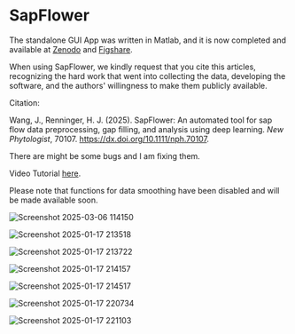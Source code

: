 # SapFlower

The standalone GUI App was written in Matlab, and it is now completed and available at [Zenodo](https://zenodo.org/doi/10.5281/zenodo.13665919) and [Figshare](https://doi.org/10.6084/m9.figshare.27015787). 

When using SapFlower, we kindly request that you cite this articles, recognizing the hard work that went into collecting the data, developing the software, and the authors' willingness to make them publicly available.

Citation:

Wang, J., Renninger, H. J. (2025). SapFlower: An automated tool for sap flow data preprocessing, gap filling, and analysis using deep learning. *New Phytologist*, 70107. https://dx.doi.org/10.1111/nph.70107. 

There are might be some bugs and I am fixing them.

Video Tutorial [here](https://drive.google.com/file/d/1cskIYdHHHBYsw1U-L66W-yFqgLAlNwx7/view?usp=sharing).

Please note that functions for data smoothing have been disabled and will be made available soon.

![Screenshot 2025-03-06 114150](https://github.com/user-attachments/assets/e17a6bb9-6923-44e6-8aa8-6814f79899d0)

![Screenshot 2025-01-17 213518](https://github.com/user-attachments/assets/cea90caf-fd07-468b-bb25-185ed61754ba)

![Screenshot 2025-01-17 213722](https://github.com/user-attachments/assets/06a7e5ac-5257-4526-b810-49ddf227290e)

![Screenshot 2025-01-17 214157](https://github.com/user-attachments/assets/ad9e5522-c70d-48e8-82b1-1ab9a44f5b6b)

![Screenshot 2025-01-17 214517](https://github.com/user-attachments/assets/ec36a123-d793-45ed-a2ca-630a3eb28ef2)

![Screenshot 2025-01-17 220734](https://github.com/user-attachments/assets/d88aeb1b-130d-49e2-b765-12951e4ee223)

![Screenshot 2025-01-17 221103](https://github.com/user-attachments/assets/56c5d5b7-ce3f-4f5b-97b9-91debbeb5e0c)



